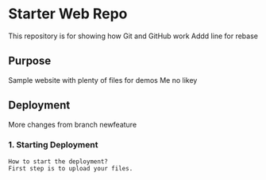 # Starter Web Repo

This repository is for showing how Git and GitHub work
Addd line for rebase

## Purpose

Sample website with plenty of files for demos
Me no likey

## Deployment

More changes from branch newfeature

### 1. Starting Deployment
	How to start the deployment?
	First step is to upload your files.